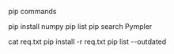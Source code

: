 pip commands

pip install numpy
pip list
pip search Pympler

cat req.txt
pip install -r req.txt
pip list --outdated